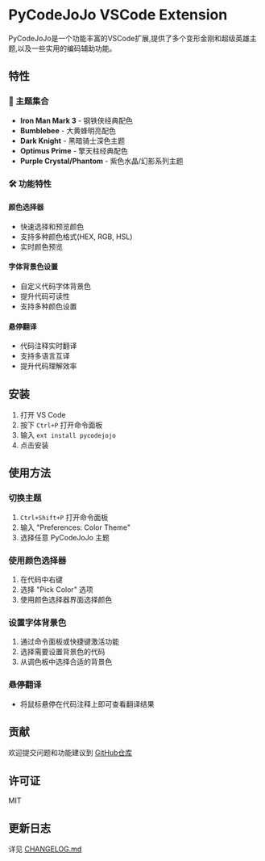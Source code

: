 # PyCodeJoJo VSCode Extension

PyCodeJoJo是一个功能丰富的VSCode扩展,提供了多个变形金刚和超级英雄主题,以及一些实用的编码辅助功能。

## 特性

### 🎨 主题集合
- **Iron Man Mark 3** - 钢铁侠经典配色
- **Bumblebee** - 大黄蜂明亮配色
- **Dark Knight** - 黑暗骑士深色主题
- **Optimus Prime** - 擎天柱经典配色
- **Purple Crystal/Phantom** - 紫色水晶/幻影系列主题

### 🛠️ 功能特性

#### 颜色选择器
- 快速选择和预览颜色
- 支持多种颜色格式(HEX, RGB, HSL)
- 实时颜色预览

#### 字体背景色设置
- 自定义代码字体背景色
- 提升代码可读性
- 支持多种颜色设置

#### 悬停翻译
- 代码注释实时翻译
- 支持多语言互译
- 提升代码理解效率

## 安装

1. 打开 VS Code
2. 按下 `Ctrl+P` 打开命令面板
3. 输入 `ext install pycodejojo`
4. 点击安装

## 使用方法

### 切换主题
1. `Ctrl+Shift+P` 打开命令面板
2. 输入 "Preferences: Color Theme"
3. 选择任意 PyCodeJoJo 主题

### 使用颜色选择器
1. 在代码中右键
2. 选择 "Pick Color" 选项
3. 使用颜色选择器界面选择颜色

### 设置字体背景色
1. 通过命令面板或快捷键激活功能
2. 选择需要设置背景色的代码
3. 从调色板中选择合适的背景色

### 悬停翻译
- 将鼠标悬停在代码注释上即可查看翻译结果

## 贡献

欢迎提交问题和功能建议到 [GitHub仓库](https://github.com/yourusername/pycodejojo)

## 许可证

MIT

## 更新日志

详见 [CHANGELOG.md](CHANGELOG.md)